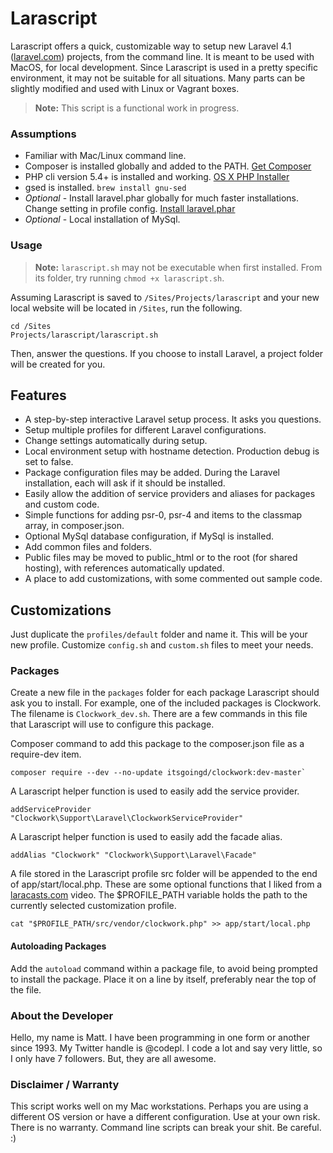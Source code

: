 # Larascript

Larascript offers a quick, customizable way to setup new Laravel 4.1 ([laravel.com](http://laravel.com)) projects, from the command line. It is meant to be used with MacOS, for local development. Since Larascript is used in a pretty specific environment, it may not be suitable for all situations. Many parts can be slightly modified and used with Linux or Vagrant boxes.

> **Note:** This script is a functional work in progress.


### Assumptions

- Familiar with Mac/Linux command line.
- Composer is installed globally and added to the PATH. [Get Composer](http://getcomposer.org)
- PHP cli version 5.4+ is installed and working. [OS X PHP Installer](http://php-osx.liip.ch)
- gsed is installed. `brew install gnu-sed`
- _Optional_ - Install laravel.phar globally for much faster installations. Change setting in profile config. [Install laravel.phar](http://laravel.com/docs/installation#install-laravel)
- _Optional_ - Local installation of MySql.


### Usage

> **Note:** `larascript.sh` may not be executable when first installed. From its folder, try running `chmod +x larascript.sh`.

Assuming Larascript is saved to `/Sites/Projects/larascript` and your new local website will be located in `/Sites`, run the following.

```shell
cd /Sites
Projects/larascript/larascript.sh
```
Then, answer the questions. If you choose to install Laravel, a project folder will be created for you.


## Features

- A step-by-step interactive Laravel setup process. It asks you questions.
- Setup multiple profiles for different Laravel configurations.
- Change settings automatically during setup.
- Local environment setup with hostname detection. Production debug is set to false.
- Package configuration files may be added. During the Laravel installation, each will ask if it should be installed.
- Easily allow the addition of service providers and aliases for packages and custom code.
- Simple functions for adding psr-0, psr-4 and items to the classmap array, in composer.json.
- Optional MySql database configuration, if MySql is installed.
- Add common files and folders.
- Public files may be moved to public_html or to the root (for shared hosting), with references automatically updated.
- A place to add customizations, with some commented out sample code.


## Customizations

Just duplicate the `profiles/default` folder and name it. This will be your new profile. Customize `config.sh` and `custom.sh` files to meet your needs.

### Packages

Create a new file in the `packages` folder for each package Larascript should ask you to install. For example, one of the included packages is Clockwork. The filename is `Clockwork_dev.sh`. There are a few commands in this file that Larascript will use to configure this package.


Composer command to add this package to the composer.json file as a require-dev item.
```
composer require --dev --no-update itsgoingd/clockwork:dev-master`
```

A Larascript helper function is used to easily add the service provider.
```
addServiceProvider "Clockwork\Support\Laravel\ClockworkServiceProvider"
```

A Larascript helper function is used to easily add the facade alias.
```
addAlias "Clockwork" "Clockwork\Support\Laravel\Facade"
```

A file stored in the Larascript profile src folder will be appended to the end of app/start/local.php. These are some optional functions that I liked from a [laracasts.com](https://laracasts.com) video. The $PROFILE_PATH variable holds the path to the currently selected customization profile.
```
cat "$PROFILE_PATH/src/vendor/clockwork.php" >> app/start/local.php
```

#### Autoloading Packages

Add the `autoload` command within a package file, to avoid being prompted to install the package. Place it on a line by itself, preferably near the top of the file.


### About the Developer

Hello, my name is Matt. I have been programming in one form or another since 1993. My Twitter handle is @codepl. I code a lot and say very little, so I only have 7 followers. But, they are all awesome.


### Disclaimer / Warranty

This script works well on my Mac workstations. Perhaps you are using a different OS version or have a different configuration. Use at your own risk. There is no warranty. Command line scripts can break your shit. Be careful. :)

